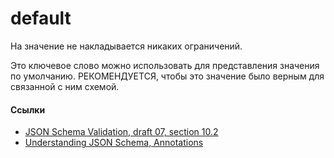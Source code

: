 # default
На значение не накладывается никаких ограничений.

Это ключевое слово можно использовать для представления значения по умолчанию. РЕКОМЕНДУЕТСЯ, чтобы это значение было верным для связанной с ним схемой.

#### Ссылки
- [JSON Schema Validation, draft 07, section 10.2](https://json-schema.org/draft-07/json-schema-validation.html#rfc.section.10.2)
- [Understanding JSON Schema, Annotations](https://json-schema.org/understanding-json-schema/reference/generic.html#annotations)
